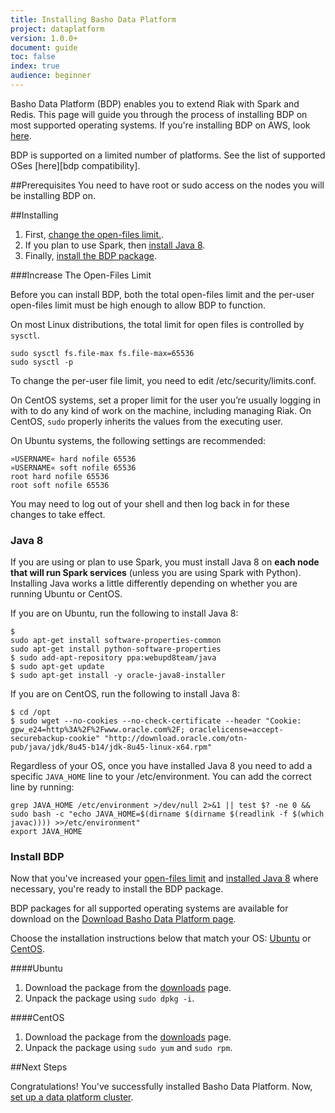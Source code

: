 ```yaml
---
title: Installing Basho Data Platform
project: dataplatform
version: 1.0.0+
document: guide
toc: false
index: true
audience: beginner
---
```


[bdp aws]:  LINK
[bdp compatibility]: http://docs.basho.com/dataplatform/latest/#supported-operating-systems
[bdp configure]: LINK
[bdp download]: http://docs.basho.com/dataplatform/latest/dataplatform-downloads/


Basho Data Platform (BDP) enables you to extend Riak with Spark and Redis. This page will guide you through the process of installing BDP on most supported operating systems. If you're installing BDP on AWS, look [here][bdp aws]. 

<div class="note">
BDP is supported on a limited number of platforms. See the list of supported OSes [here][bdp compatibility].
</div>

##Prerequisites
You need to have root or sudo access on the nodes you will be installing BDP on.

##Installing

1. First, [change the open-files limit.](#increase-the-openfiles-limit).
2. If you plan to use Spark, then [install Java 8](#java-8).
3. Finally, [install the BDP package](#install-bdp).

###Increase The Open-Files Limit

Before you can install BDP, both the total open-files limit and the per-user open-files limit must be high enough to allow BDP to function.

On most Linux distributions, the total limit for open files is controlled by `sysctl`.

```shell
sudo sysctl fs.file-max fs.file-max=65536
sudo sysctl -p
```

To change the per-user file limit, you need to edit /etc/security/limits.conf.

On CentOS systems, set a proper limit for the user you’re usually logging in with to do any kind of work on the machine, including managing Riak. On CentOS, `sudo` properly inherits the values from the executing user.

On Ubuntu systems, the following settings are recommended:


```
»USERNAME« hard nofile 65536
»USERNAME« soft nofile 65536
root hard nofile 65536
root soft nofile 65536
```

<div class="note">
You may need to log out of your shell and then log back in for these changes to take effect.
</div>

### Java 8

If you are using or plan to use Spark, you must install Java 8 on **each node that will run Spark services** (unless you are using Spark with Python). Installing Java works a little differently depending on whether you are running Ubuntu or CentOS.

If you are on Ubuntu, run the following to install Java 8:

```Ubuntu
$ 
sudo apt-get install software-properties-common
sudo apt-get install python-software-properties
$ sudo add-apt-repository ppa:webupd8team/java
$ sudo apt-get update
$ sudo apt-get install -y oracle-java8-installer
```

If you are on CentOS, run the following to install Java 8:

```CentOS
$ cd /opt
$ sudo wget --no-cookies --no-check-certificate --header "Cookie: gpw_e24=http%3A%2F%2Fwww.oracle.com%2F; oraclelicense=accept-securebackup-cookie" "http://download.oracle.com/otn-pub/java/jdk/8u45-b14/jdk-8u45-linux-x64.rpm"
```

Regardless of your OS, once you have installed Java 8 you need to add a specific `JAVA_HOME` line to your /etc/environment. You can add the correct line by running: 

```shell
grep JAVA_HOME /etc/environment >/dev/null 2>&1 || test $? -ne 0 && sudo bash -c "echo JAVA_HOME=$(dirname $(dirname $(readlink -f $(which javac)))) >>/etc/environment"
export JAVA_HOME
```

### Install BDP

Now that you've increased your [open-files limit](#increase-the-openfiles-limit) and [installed Java 8](#java-8) where necessary, you're ready to install the BDP package.

BDP packages for all supported operating systems are available for download on the [Download Basho Data Platform page][bdp download]. 

Choose the installation instructions below that match your OS: [Ubuntu](#ubuntu) or [CentOS](#centos).

####Ubuntu

1. Download the package from the [downloads][bdp download] page.
2. Unpack the package using `sudo dpkg -i`.

####CentOS

1. Download the package from the [downloads][bdp download] page.
2. Unpack the package using `sudo yum` and `sudo rpm`.

##Next Steps

Congratulations! You've successfully installed Basho Data Platform. Now, [set up a data platform cluster][bdp configure].
